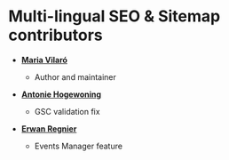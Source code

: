 Multi-lingual SEO & Sitemap contributors
============================================

* **[Maria Vilaró](https://github.com/mariavilaro)**

  * Author and maintainer

* **[Antonie Hogewoning](https://github.com/CptMeatball)**

  * GSC validation fix

* **[Erwan Regnier](https://github.com/cryonos)**

  * Events Manager feature
